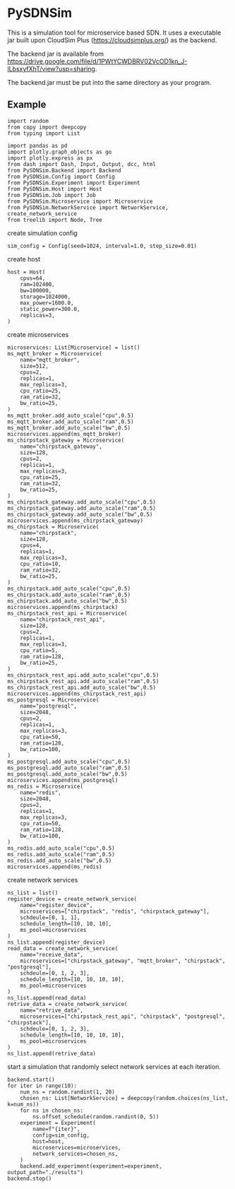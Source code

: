 # PySDNSim
This is a simulation tool for microservice based SDN. It uses a executable jar built upon CloudSim Plus (https://cloudsimplus.org/) as the backend.

The backend jar is available from https://drive.google.com/file/d/1PWtYCWDBRV02VcOD1kn_J-lLbsxyfXhT/view?usp=sharing.

The backend.jar must be put into the same directory as your program.

## Example

    import random
    from copy import deepcopy
    from typing import List

    import pandas as pd
    import plotly.graph_objects as go
    import plotly.express as px
    from dash import Dash, Input, Output, dcc, html
    from PySDNSim.Backend import Backend
    from PySDNSim.Config import Config
    from PySDNSim.Experiment import Experiment
    from PySDNSim.Host import Host
    from PySDNSim.Job import Job
    from PySDNSim.Microservice import Microservice
    from PySDNSim.NetworkService import NetworkService, create_network_service
    from treelib import Node, Tree
    
create simulation config

    sim_config = Config(seed=1024, interval=1.0, step_size=0.01)

create host

    host = Host(
        cpus=64,
        ram=102400,
        bw=100000,
        storage=1024000,
        max_power=1600.0,
        static_power=300.0,
        replicas=3,
    )
    
create microservices

    microservices: List[Microservice] = list()
    ms_mqtt_broker = Microservice(
        name="mqtt_broker",
        size=512,
        cpus=2,
        replicas=1,
        max_replicas=3,
        cpu_ratio=25,
        ram_ratio=32,
        bw_ratio=25,
    )
    ms_mqtt_broker.add_auto_scale("cpu",0.5)
    ms_mqtt_broker.add_auto_scale("ram",0.5)
    ms_mqtt_broker.add_auto_scale("bw",0.5)
    microservices.append(ms_mqtt_broker)
    ms_chirpstack_gateway = Microservice(
        name="chirpstack_gateway",
        size=128,
        cpus=2,
        replicas=1,
        max_replicas=3,
        cpu_ratio=25,
        ram_ratio=32,
        bw_ratio=25,
    )
    ms_chirpstack_gateway.add_auto_scale("cpu",0.5)
    ms_chirpstack_gateway.add_auto_scale("ram",0.5)
    ms_chirpstack_gateway.add_auto_scale("bw",0.5)
    microservices.append(ms_chirpstack_gateway)
    ms_chirpstack = Microservice(
        name="chirpstack",
        size=128,
        cpus=4,
        replicas=1,
        max_replicas=3,
        cpu_ratio=10,
        ram_ratio=32,
        bw_ratio=25,
    )
    ms_chirpstack.add_auto_scale("cpu",0.5)
    ms_chirpstack.add_auto_scale("ram",0.5)
    ms_chirpstack.add_auto_scale("bw",0.5)
    microservices.append(ms_chirpstack)
    ms_chirpstack_rest_api = Microservice(
        name="chirpstack_rest_api",
        size=128,
        cpus=2,
        replicas=1,
        max_replicas=3,
        cpu_ratio=5,
        ram_ratio=128,
        bw_ratio=25,
    )
    ms_chirpstack_rest_api.add_auto_scale("cpu",0.5)
    ms_chirpstack_rest_api.add_auto_scale("ram",0.5)
    ms_chirpstack_rest_api.add_auto_scale("bw",0.5)
    microservices.append(ms_chirpstack_rest_api)
    ms_postgresql = Microservice(
        name="postgresql",
        size=2048,
        cpus=2,
        replicas=1,
        max_replicas=3,
        cpu_ratio=50,
        ram_ratio=128,
        bw_ratio=100,
    )
    ms_postgresql.add_auto_scale("cpu",0.5)
    ms_postgresql.add_auto_scale("ram",0.5)
    ms_postgresql.add_auto_scale("bw",0.5)
    microservices.append(ms_postgresql)
    ms_redis = Microservice(
        name="redis",
        size=2048,
        cpus=2,
        replicas=1,
        max_replicas=3,
        cpu_ratio=50,
        ram_ratio=128,
        bw_ratio=100,
    )
    ms_redis.add_auto_scale("cpu",0.5)
    ms_redis.add_auto_scale("ram",0.5)
    ms_redis.add_auto_scale("bw",0.5)
    microservices.append(ms_redis)
    
create network services

    ns_list = list()
    register_device = create_network_service(
        name="register_device",
        microservices=["chirpstack", "redis", "chirpstack_gateway"],
        schdeule=[0, 1, 1],
        schedule_length=[10, 10, 10],
        ms_pool=microservices
    )
    ns_list.append(register_device)
    read_data = create_network_service(
        name="receive_data",
        microservices=["chirpstack_gateway", "mqtt_broker", "chirpstack", "postgresql"],
        schdeule=[0, 1, 2, 3],
        schedule_length=[10, 10, 10, 10],
        ms_pool=microservices
    )
    ns_list.append(read_data)
    retrive_data = create_network_service(
        name="retrive_data",
        microservices=["chirpstack_rest_api", "chirpstack", "postgresql", "chirpstack"],
        schdeule=[0, 1, 2, 3],
        schedule_length=[10, 10, 10, 10],
        ms_pool=microservices
    )
    ns_list.append(retrive_data)
    
start a simulation that randomly select network services at each iteration.

    backend.start()
    for iter in range(10):
        num_ns = random.randint(1, 20)
        chosen_ns: List[NetworkService] = deepcopy(random.choices(ns_list, k=num_ns))
        for ns in chosen_ns:
            ns.offset_schedule(random.randint(0, 5))
        experiment = Experiment(
            name=f"{iter}",
            config=sim_config,
            host=host,
            microservices=microservices,
            network_services=chosen_ns,
        )
        backend.add_experiment(experiment=experiment, output_path="./results")
    backend.stop()
